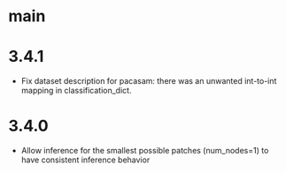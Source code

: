 # main

# 3.4.1
- Fix dataset description for pacasam: there was an unwanted int-to-int mapping in classification_dict.

# 3.4.0
- Allow inference for the smallest possible patches (num_nodes=1) to have consistent inference behavior 